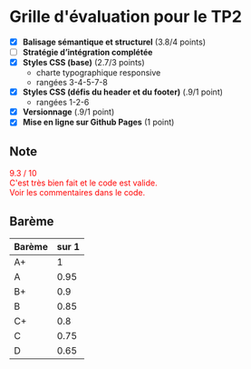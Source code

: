 # Grille d'évaluation pour le TP2
- [X] __Balisage sémantique et structurel__ (3.8/4 points)     
- [ ] __Stratégie d’intégration complétée__   
- [X] __Styles CSS (base)__ (2.7/3 points)  
  - charte typographique responsive  
  - rangées 3-4-5-7-8   
- [X] __Styles CSS (défis du header et du footer)__ (.9/1 point)    
  - rangées 1-2-6   
- [X] __Versionnage__ (.9/1 point)
- [X] __Mise en ligne sur Github Pages__ (1 point)  

## Note
<span style='color:red'>  
9.3 / 10  <br/>
C'est très bien fait et le code est valide.  <br/>    
Voir les commentaires dans le code.    
</span>


## Barème
| Barème | sur 1 |
|--------|-------|
| A+     | 1     |
| A      | 0.95  |
| B+     | 0.9   |
| B      | 0.85  |
| C+     | 0.8   |
| C      | 0.75  |
| D      | 0.65  |
